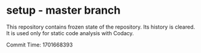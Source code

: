 # setup - master branch

This repository contains frozen state of the repository.
Its history is cleared. It is used only for static code
analysis with Codacy.

Commit Time: 1701668393